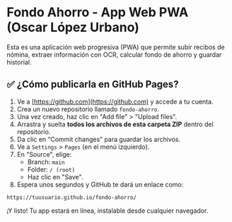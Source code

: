 
# Fondo Ahorro - App Web PWA (Oscar López Urbano)

Esta es una aplicación web progresiva (PWA) que permite subir recibos de nómina, extraer información con OCR, calcular fondo de ahorro y guardar historial.

## ✅ ¿Cómo publicarla en GitHub Pages?

1. Ve a [https://github.com](https://github.com) y accede a tu cuenta.
2. Crea un nuevo repositorio llamado `fondo-ahorro`.
3. Una vez creado, haz clic en "Add file" > "Upload files".
4. Arrastra y suelta **todos los archivos de esta carpeta ZIP** dentro del repositorio.
5. Da clic en “Commit changes” para guardar los archivos.
6. Ve a `Settings` > `Pages` (en el menú izquierdo).
7. En "Source", elige:
   - Branch: `main`
   - Folder: `/ (root)`
   - Haz clic en "Save".
8. Espera unos segundos y GitHub te dará un enlace como:

```
https://tuusuario.github.io/fondo-ahorro/
```

¡Y listo! Tu app estará en línea, instalable desde cualquier navegador.
